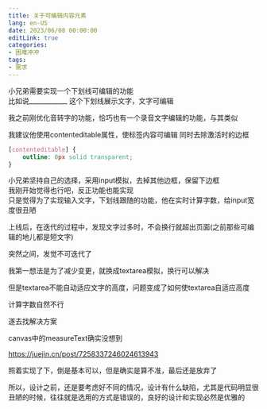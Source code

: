 ```yaml
---
title: 关于可编辑内容元素
lang: en-US
date: 2023/06/08 00:00:00
editLink: true
categories: 
- 困难冲冲
tags: 
- 需求
---
```



小兄弟需要实现一个下划线可编辑的功能    
比如说____________  这个下划线展示文字，文字可编辑

我之前刚优化音转字的功能，恰巧也有一个录音文字编辑的功能，与其类似   

我建议他使用contenteditable属性，使标签内容可编辑
同时去除激活时的边框

```css
[contenteditable] {
    outline: 0px solid transparent;
}
```

小兄弟坚持自己的选择，采用input模拟，去掉其他边框，保留下边框   
我刚开始觉得也行吧，反正功能也能实现  
只是觉得为了实现输入文字，下划线跟随的功能，他在实时计算字数，给input宽度很丑陋   

上线后，在迭代的过程中，发现文字过多时，不会换行就超出页面(之前那些可编辑的地儿都是短文字) 


突然之间，发觉不可迭代了  

我第一想法是为了减少变更，就换成textarea模拟，换行可以解决

但是textarea不能自动适应文字的高度，问题变成了如何使textarea自适应高度

计算字数自然不行   

遂去找解决方案   


canvas中的measureText确实没想到

https://juejin.cn/post/7258337246024613943

照着实现了下，倒是基本可以，但是确实是算不准，最后还是放弃了

所以，设计之前，还是要考虑好不同的情况，设计有什么缺陷，尤其是代码明显很丑陋的时候，往往就是选用的方式是错误的，良好的设计和实现必然是优雅的















